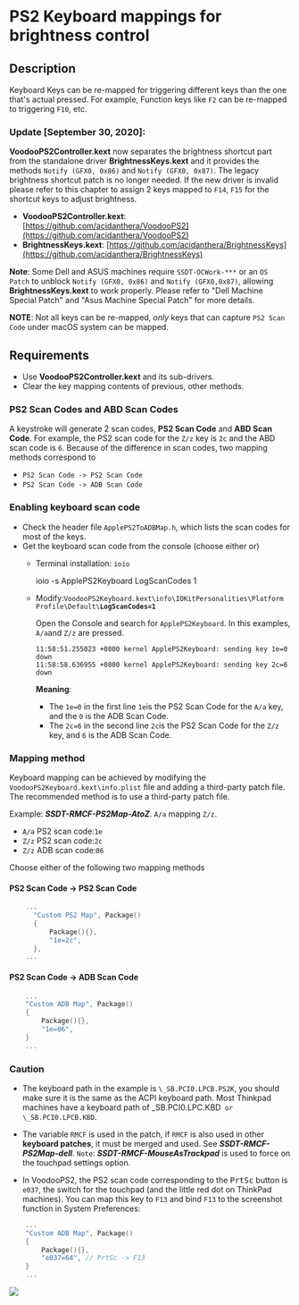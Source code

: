 # PS2 Keyboard mappings for brightness control

## Description

Keyboard Keys can be re-mapped for triggering different keys than the one that's actual pressed. For example, Function keys like `F2` can be re-mapped to triggering `F10`, etc.

### **Update** [September 30, 2020]:

**VoodooPS2Controller.kext** now separates the brightness shortcut part from the standalone driver **BrightnessKeys.kext** and it provides the methods `Notify (GFX0, 0x86)` and `Notify (GFX0, 0x87)`. The legacy brightness shortcut patch is no longer needed. If the new driver is invalid please refer to this chapter to assign 2 keys mapped to `F14`, `F15` for the shortcut keys to adjust brightness.

  - **VoodooPS2Controller.kext**: [https://github.com/acidanthera/VoodooPS2](https://github.com/acidanthera/VoodooPS2)
  - **BrightnessKeys.kext**: [https://github.com/acidanthera/BrightnessKeys](https://github.com/acidanthera/BrightnessKeys)
  
**Note**: Some Dell and ASUS machines require `SSDT-OCWork-***` or an `OS Patch` to unblock `Notify (GFX0, 0x86)` and `Notify (GFX0,0x87)`, allowing **BrightnessKeys.kext** to work properly. Please refer to "Dell Machine Special Patch" and "Asus Machine Special Patch" for more details.

**NOTE**: Not all keys can be re-mapped, *only* keys that can capture `PS2 Scan Code` under macOS system can be mapped.

## Requirements

- Use **VoodooPS2Controller.kext** and its sub-drivers.
- Clear the key mapping contents of previous, other methods.

### PS2 Scan Codes and ABD Scan Codes

A keystroke will generate 2 scan codes, **PS2 Scan Code** and **ABD Scan Code**. For example, the PS2 scan code for the `Z/z` key is `2c` and the ABD scan code is `6`. Because of the difference in scan codes, two mapping methods correspond to

- `PS2 Scan Code -> PS2 Scan Code`
- `PS2 Scan Code -> ADB Scan Code`

### Enabling keyboard scan code

- Check the header file `ApplePS2ToADBMap.h`, which lists the scan codes for most of the keys.
- Get the keyboard scan code from the console (choose either or)
  - Terminal installation: `ioio`

	ioio -s ApplePS2Keyboard LogScanCodes 1
    

  - Modify:`VoodooPS2Keyboard.kext\info\IOKitPersonalities\Platform Profile\Default\`**`LogScanCodes=1`**

	Open the Console and search for `ApplePS2Keyboard`. In this examples, `A/a`and `Z/z` are pressed.

	 ```text
   	 11:58:51.255023 +0800 kernel ApplePS2Keyboard: sending key 1e=0 down
  	 11:58:58.636955 +0800 kernel ApplePS2Keyboard: sending key 2c=6 down
 	 ```

	 **Meaning**:

	- The `1e=0` in the first line `1e`is the PS2 Scan Code for the `A/a` key, and the `0` is the ADB Scan Code.
	- The `2c=6` in the second line `2c`is the PS2 Scan Code for the `Z/z` key, and `6` is the ADB Scan Code.

### Mapping method

Keyboard mapping can be achieved by modifying the `VoodooPS2Keyboard.kext\info.plist` file and adding a third-party patch file. The recommended method is to use a third-party patch file.

Example: ***SSDT-RMCF-PS2Map-AtoZ***. `A/a` mapping `Z/z`.

- `A/a` PS2 scan code:`1e`
- `Z/z` PS2 scan code:`2c`
- `Z/z` ADB scan code:`06`

Choose either of the following two mapping methods

#### PS2 Scan Code -> PS2 Scan Code

```swift
    ...
      "Custom PS2 Map", Package()
      {
          Package(){},
          "1e=2c",
      },
    ...
```

#### PS2 Scan Code -> ADB Scan Code

```swift
    ...
    "Custom ADB Map", Package()
    {
        Package(){},
        "1e=06",
    }
    ...
```

### Caution

- The keyboard path in the example is `\_SB.PCI0.LPCB.PS2K`, you should make sure it is the same as the ACPI keyboard path. Most Thinkpad machines have a keyboard path of \_SB.PCI0.LPC.KBD` or \_SB.PCI0.LPCB.KBD`.

- The variable `RMCF` is used in the patch, if `RMCF` is also used in other **keyboard patches**, it must be merged and used. See ***SSDT-RMCF-PS2Map-dell***. `Note`: ***SSDT-RMCF-MouseAsTrackpad*** is used to force on the touchpad settings option.

- In VoodooPS2, the PS2 scan code corresponding to the <kbd>PrtSc</kbd> button is `e037`, the switch for the touchpad (and the little red dot on ThinkPad machines). You can map this key to `F13` and bind `F13` to the screenshot function in System Preferences:

```swift
    ...
    "Custom ADB Map", Package()
    {
        Package(){},
        "e037=64", // PrtSc -> F13
    }
    ...
```
![](https://i.loli.net/2020/04/01/gQqVC2YKFweSARZ.png)
